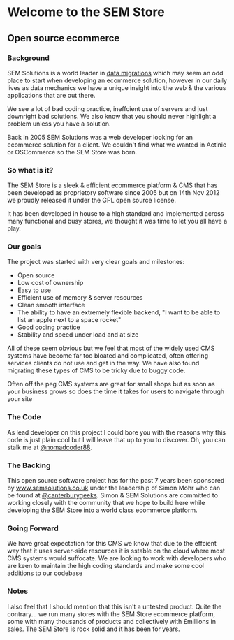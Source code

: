 <h1>Welcome to the SEM Store</h1>
<h2>Open source ecommerce</h2>

<h3>Background</h3>
<p>SEM Solutions is a world leader in <a href="http://www.semsolutions.co.uk">data migrations</a> which may seem an odd place to start when developing an ecommerce solution, however in our daily lives as data mechanics we have a unique insight into the web &amp; the various applications that are out there.</p> 
<p>We see a lot of bad coding practice, ineffcient use of servers and just downright bad solutions. We also know that you should never highlight a problem unless you have a solution.</p>
<p>Back in 2005 SEM Solutions was a web developer looking for an ecommerce solution for a client. We couldn't find what we wanted in Actinic or OSCommerce so the SEM Store was born.</p>
<h3>So what is it?</h3>
<p>The SEM Store is a sleek &amp; efficient ecommerce platform &amp; CMS that has been developed as proprietory software since 2005 but on 14th Nov 2012 we proudly released it under the GPL open source license.</p>
<p>It has been developed in house to a high standard and implemented across many functional and busy stores, we thought it was time to let you all have a play.</p>
<h3>Our goals</h3>
<p>The project was started with very clear goals and milestones:
<ul>
    <li>Open source</li>
    <li>Low cost of ownership</li>
    <li>Easy to use</li>
    <li>Efficient use of memory &amp; server resources</li>
    <li>Clean smooth interface</li>
    <li>The ability to have an extremely flexible backend, "I want to be able to list an apple next to a space rocket"</li>
    <li>Good coding practice</li>
    <li>Stability and speed under load and at size</li>
</ul>
</p>
<p>All of these seem obvious but we feel that most of the widely used CMS systems have become far too bloated and complicated, often offering services clients do not use and get in the way. We have also found migrating these types of CMS to be tricky due to buggy code.</li>
<p>Often off the peg CMS systems are great for small shops but as soon as your business grows so does the time it takes for users to navigate through your site</li>
<br>
<h3>The Code</h3>
<p>As lead developer on this project I could bore you with the reasons why this code is just plain cool but I will leave that up to you to discover. Oh, you can stalk me at <a href="http://twitter.com/nomadcoder88">@nomadcoder88</a>.</p>
<h3>The Backing</h3>
<p>This open source software project has for the past 7 years been sponsored by <a href="http://www.semsolutions.co.uk">www.semsolutions.co.uk</a> under the leadership of Simon Mohr who can be found at <a href="http://twitter.com/canterbury">@canterburygeeks</a>. Simon &amp; SEM Solutions are committed to working closely with the community that we hope to build here while developing the SEM Store into a world class ecommerce platform.</p>
<h3>Going Forward</h3>
<p>We have great expectation for this CMS we know that due to the effcient way that it uses server-side resources it is sstable on the cloud where most CMS systems would suffocate. We are looking to work with developers who are keen to maintain the high coding standards and make some cool additions to our codebase</p>
<h3>Notes</h3>
<p>I also feel that I should mention that this isn't a untested product. Quite the contrary... we run many stores with the SEM Store ecommerce platform, some with many thousands of products and collectively with &pound;millions in sales. The SEM Store is rock solid and it has been for years.</p>